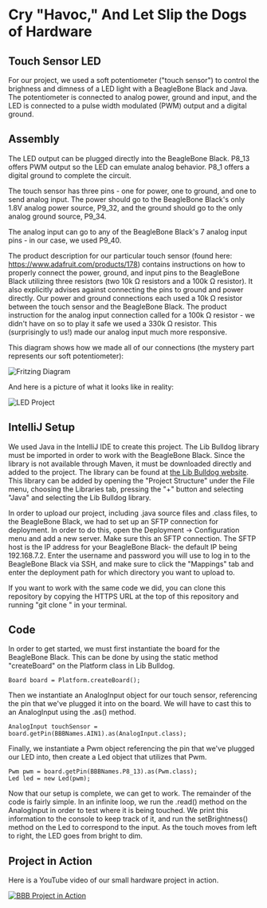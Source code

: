 # Cry "Havoc," And Let Slip the Dogs of Hardware

## Touch Sensor LED

For our project, we used a soft potentiometer ("touch sensor") to control the brighness and dimness of a LED light with a BeagleBone Black and Java. The potentiometer is connected to analog power, ground and input, and the LED is connected to a pulse width modulated (PWM) output and a digital ground.

## Assembly

The LED output can be plugged directly into the BeagleBone Black. P8_13 offers PWM output so the LED can emulate analog behavior. P8_1 offers a digital ground to complete the circuit.

The touch sensor has three pins - one for power, one to ground, and one to send analog input. The power should go to the BeagleBone Black's only 1.8V analog power source, P9_32, and the ground should go to the only analog ground source, P9_34.

The analog input can go to any of the BeagleBone Black's 7 analog input pins - in our case, we used P9_40. 

The product description for our particular touch sensor (found here: https://www.adafruit.com/products/178) contains instructions on how to properly connect the power, ground, and input pins to the BeagleBone Black utilizing three resistors (two 10k Ω resistors and a 100k Ω resistor).  It also explicitly advises against connecting the pins to ground and power directly.  Our power and ground connections each used a 10k Ω resistor between the touch sensor and the BeagleBone Black. The product instruction for the analog input connection called for a 100k Ω resistor - we didn't have on so to play it safe we used a 330k Ω resistor. This (surprisingly to us!) made our analog input much more responsive.

This diagram shows how we made all of our connections (the mystery part represents our soft potentiometer):

![Fritzing Diagram](http://i.imgur.com/OamZ10R.png)

And here is a picture of what it looks like in reality:

![LED Project](http://i.imgur.com/z7G4iMT.jpg)

## IntelliJ Setup

We used Java in the IntelliJ IDE to create this project. The Lib Bulldog library must be imported in order to work with the BeagleBone Black. Since the library is not available through Maven, it must be downloaded directly and added to the project. The library can be found at [the Lib Bulldog website](http://libbulldog.org/). This library can be added by opening the "Project Structure" under the File menu, choosing the Libraries tab, pressing the "+" button and selecting "Java" and selecting the Lib Bulldog library.

In order to upload our project, including .java source files and .class files, to the BeagleBone Black, we had to set up an SFTP connection for deployment. In order to do this, open the Deployment -> Configuration menu and add a new server. Make sure this an SFTP connection. The SFTP host is the IP address for your BeagleBone Black- the default IP being 192.168.7.2. Enter the username and password you will use to log in to the BeagleBone Black via SSH, and make sure to click the "Mappings" tab and enter the deployment path for which directory you want to upload to.

If you want to work with the same code we did, you can clone this repository by copying the HTTPS URL at the top of this repository and running "git clone <URL>" in your terminal.

## Code

In order to get started, we must first instantiate the board for the BeagleBone Black. This can be done by using the static method "createBoard" on the Platform class in Lib Bulldog.

	Board board = Platform.createBoard();

Then we instantiate an AnalogInput object for our touch sensor, referencing the pin that we've plugged it into on the board. We will have to cast this to an AnalogInput using the .as() method.

	AnalogInput touchSensor = board.getPin(BBBNames.AIN1).as(AnalogInput.class);

Finally, we instantiate a Pwm object referencing the pin that we've plugged our LED into, then create a Led object that utilizes that Pwm.

	Pwm pwm = board.getPin(BBBNames.P8_13).as(Pwm.class);
	Led led = new Led(pwm);

Now that our setup is complete, we can get to work. The remainder of the code is fairly simple. In an infinite loop, we run the .read() method on the AnalogInput in order to test where it is being touched. We print this information to the console to keep track of it, and run the setBrightness() method on the Led to correspond to the input. As the touch moves from left to right, the LED goes from bright to dim.

## Project in Action

Here is a YouTube video of our small hardware project in action.

[![BBB Project in Action](http://img.youtube.com/vi/FsLj8Dov3sc/0.jpg)](http://www.youtube.com/watch?v=FsLj8Dov3sc "BBB Project in Action")
